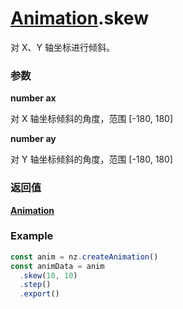 # [Animation](./../Animation).skew

对 X、Y 轴坐标进行倾斜。

### 参数

**number ax**

对 X 轴坐标倾斜的角度，范围 [-180, 180]

**number ay**

对 Y 轴坐标倾斜的角度，范围 [-180, 180]

### 返回值

**[Animation](./../Animation)**

### Example

```ts
const anim = nz.createAnimation()
const animData = anim
  .skew(10, 10)
  .step()
  .export()
```
